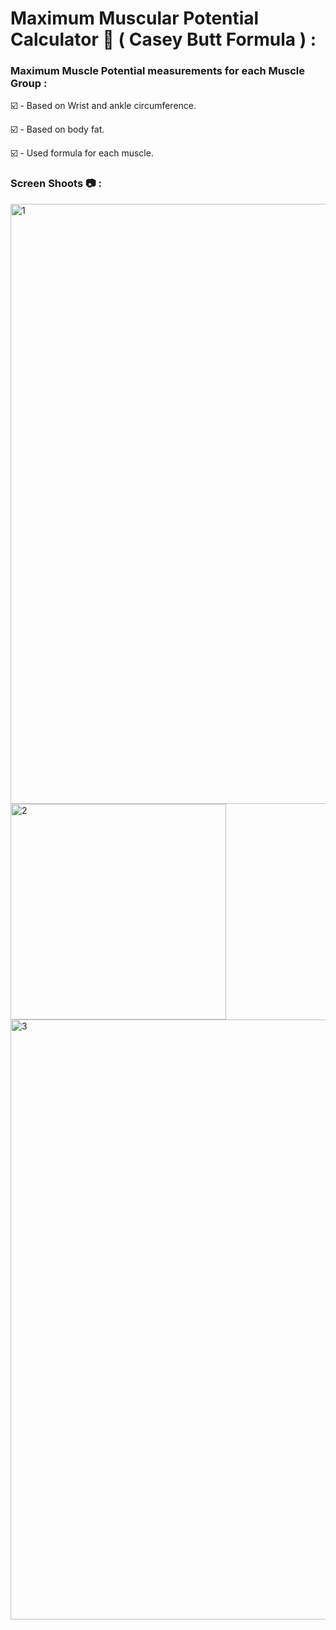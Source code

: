 # Maximum Muscular Potential Calculator 💪 ( Casey Butt Formula ) :
  

### Maximum Muscle Potential measurements for each Muscle Group :  


☑️ - Based on Wrist and ankle circumference. 

☑️ - Based on body fat.

☑️ - Used formula for each muscle.

### Screen Shoots 📷 :

<img width="960" alt="1" src="https://github.com/moadhamousti/Stick-Hero/assets/118165767/ba322bd6-b24c-4638-b1db-c060f9242b9b">

<img width="345" alt="2" src="https://github.com/moadhamousti/Stick-Hero/assets/118165767/7f7a2ba2-aeef-411a-b3a4-25c427faa1d9">

<img width="960" alt="3" src="https://github.com/moadhamousti/Stick-Hero/assets/118165767/b2da58c6-8d70-48a0-8a09-b719c0b5f85b">

